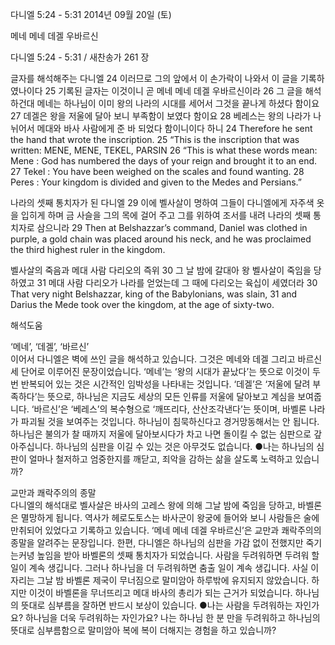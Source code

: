 다니엘 5:24 - 5:31 
2014년 09월 20일 (토)

메네 메네 데겔 우바르신



다니엘 5:24 - 5:31 / 새찬송가 261 장


글자를 해석해주는 다니엘
24 이러므로 그의 앞에서 이 손가락이 나와서 이 글을 기록하였나이다 25 기록된 글자는 이것이니 곧 메네 메네 데겔 우바르신이라 26 그 글을 해석하건대 메네는 하나님이 이미 왕의 나라의 시대를 세어서 그것을 끝나게 하셨다 함이요 27 데겔은 왕을 저울에 달아 보니 부족함이 보였다 함이요 28 베레스는 왕의 나라가 나뉘어서 메대와 바사 사람에게 준 바 되었다 함이니이다 하니
24 Therefore he sent the hand that wrote the inscription. 25 “This is the inscription that was written: MENE, MENE, TEKEL, PARSIN 26 “This is what these words mean: Mene : God has numbered the days of your reign and brought it to an end.  27 Tekel : You have been weighed on the scales and found wanting. 28 Peres : Your kingdom is divided and given to the Medes and Persians.”  

나라의 셋째 통치자가 된 다니엘
29 이에 벨사살이 명하여 그들이 다니엘에게 자주색 옷을 입히게 하며 금 사슬을 그의 목에 걸어 주고 그를 위하여 조서를 내려 나라의 셋째 통치자로 삼으니라
29 Then at Belshazzar’s command, Daniel was clothed in purple, a gold chain was placed around his neck, and he was proclaimed the third highest ruler in the kingdom.   

벨사살의 죽음과 메대 사람 다리오의 즉위
30 그 날 밤에 갈대아 왕 벨사살이 죽임을 당하였고 31 메대 사람 다리오가 나라를 얻었는데 그 때에 다리오는 육십이 세였더라
30 That very night Belshazzar, king of the Babylonians, was slain,  31 and Darius the Mede took over the kingdom, at the age of sixty-two.

해석도움





‘메네’, ‘데겔’, ‘바르신’  
이어서 다니엘은 벽에 쓰인 글을 해석하고 있습니다. 그것은 메네와 데겔 그리고 바르신 세 단어로 이루어진 문장이었습니다. ‘메네’는 ‘왕의 시대가 끝났다’는 뜻으로 이것이 두 번 반복되어 있는 것은 시간적인 임박성을 나타내는 것입니다. ‘데겔’은 ‘저울에 달려 부족하다’는 뜻으로, 하나님은 지금도 세상의 모든 인류를 저울에 달아보고 계심을 보여줍니다. ‘바르신’은 ‘베레스’의 복수형으로 ‘깨뜨리다, 산산조각낸다’는 뜻이며, 바벨론 나라가 파괴될 것을 보여주는 것입니다. 하나님이 침묵하신다고 경거망동해서는 안 됩니다. 하나님은 불의가 찰 때까지 저울에 달아보시다가 차고 나면 돌이킬 수 없는 심판으로 갚아주십니다. 하나님의 심판을 이길 수 있는 것은 아무것도 없습니다.
●나는 하나님의 심판이 얼마나 철저하고 엄중한지를 깨닫고, 죄악을 감하는 삶을 살도록 노력하고 있습니까?

교만과 쾌락주의의 종말  
다니엘의 해석대로 벨사살은 바사의 고레스 왕에 의해 그날 밤에 죽임을 당하고, 바벨론은 멸망하게 됩니다. 역사가 헤로도토스는 바사군이 왕궁에 들어와 보니 사람들은 술에 만취되어 있었다고 기록하고 있습니다. ‘메네 메네 데겔 우바르신’은 교만과 쾌락주의의 종말을 알려주는 문장입니다. 한편, 다니엘은 하나님의 심판을 가감 없이 전했지만 죽기는커녕 높임을 받아 바벨론의 셋째 통치자가 되었습니다. 사람을 두려워하면 두려워 할 일이 계속 생깁니다. 그러나 하나님을 더 두려워하면 춤출 일이 계속 생깁니다. 사실 이 자리는 그날 밤 바벨론 제국이 무너짐으로 말미암아 하루밖에 유지되지 않았습니다. 하지만 이것이 바벨론을 무너뜨리고 메대 바사의 총리가 되는 근거가 되었습니다. 하나님의 뜻대로 심부름을 잘하면 반드시 보상이 있습니다. 
●나는 사람을 두려워하는 자인가요? 하나님을 더욱 두려워하는 자인가요? 나는 하나님 한 분 만을 두려워하고 하나님의 뜻대로 심부름함으로 말미암아 복에 복이 더해지는 경험을 하고 있습니까?
